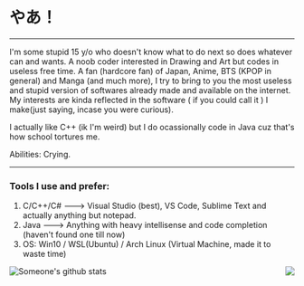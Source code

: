# やあ！
---
I'm some stupid 15 y/o who doesn't know what to do next so does whatever can and wants. A noob coder interested in Drawing and Art but codes in useless free time. 
A fan (hardcore fan) of Japan, Anime, BTS (KPOP in general) and Manga (and much more), I try to bring to you the most useless and stupid version of softwares already made
and available on the internet. My interests are kinda reflected in the software ( if you could call it ) I make(just saying, incase you were curious).

I actually like C++ (ik I'm weird) but I do ocassionally code in Java cuz that's how school tortures me.

Abilities: Crying.

---

### Tools I use and prefer:
  1. C/C++/C# ---> Visual Studio (best), VS Code, Sublime Text and actually anything but notepad.
  2. Java    --->  Anything with heavy intellisense and code completion (haven't found one till now)
  3. OS: Win10 / WSL(Ubuntu) / Arch Linux (Virtual Machine, made it to waste time)
 

<img align="right" src="https://github-readme-stats.vercel.app/api/top-langs/?username=someone1206&bg_color=fff5fa&locale=ja" />

![Someone's github stats](https://github-readme-stats.vercel.app/api?username=someone1206&show_icons=true&title_color=ff0071&icon_color=ff2686&text_color=803759&bg_color=fff5fa&cache_seconds=5000&hide_border=false&locale=ja)

<!---
Someone1206/Someone1206 is a ✨ special ✨ repository because its `README.md` (this file) appears on your GitHub profile.
You can click the Preview link to take a look at your change.
--->

